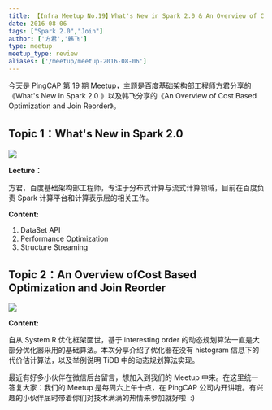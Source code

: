 ```yaml
---
title: 【Infra Meetup No.19】What's New in Spark 2.0 & An Overview of Cost Based Optimization and Join Reorder
date: 2016-08-06
tags: ["Spark 2.0","Join"]
author: ['方君','韩飞']
type: meetup
meetup_type: review
aliases: ['/meetup/meetup-2016-08-06']
---
```


今天是 PingCAP 第 19 期 Meetup，主题是百度基础架构部工程师方君分享的《What's New in Spark 2.0 》以及韩飞分享的《An Overview of Cost Based Optimization and Join Reorder》。

## Topic 1：What's New in Spark 2.0

![](https://upload-images.jianshu.io/upload_images/542677-facd447bc18bbc57?imageMogr2/auto-orient/strip%7CimageView2/2/w/1240)

 **Lecture：**

方君，百度基础架构部工程师，专注于分布式计算与流式计算领域，目前在百度负责 Spark 计算平台和计算表示层的相关工作。

**Content:**

1. DataSet API
2. Performance Optimization
3. Structure Streaming

## Topic 2：An Overview ofCost Based Optimization and Join Reorder

![](https://upload-images.jianshu.io/upload_images/542677-a8eff4d8dc7e0ac7?imageMogr2/auto-orient/strip%7CimageView2/2/w/1240)

**Content:**

自从 System R 优化框架面世，基于 interesting order 的动态规划算法一直是大部分优化器采用的基础算法。本次分享介绍了优化器在没有 histogram 信息下的代价估计算法，以及举例说明 TiDB 中的动态规划算法实现。

最近有好多小伙伴在微信后台留言，想加入到我们的 Meetup 中来。在这里统一答复大家：我们的 Meetup 是每周六上午十点，在 PingCAP 公司内开讲哦。有兴趣的小伙伴届时带着你们对技术满满的热情来参加就好啦  :)

